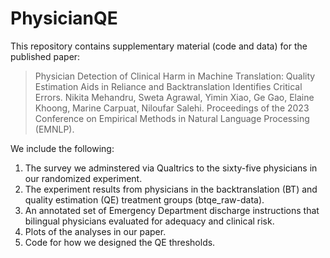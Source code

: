 # PhysicianQE
This repository contains supplementary material (code and data) for the published paper:
> Physician Detection of Clinical Harm in Machine Translation: Quality Estimation Aids in Reliance and Backtranslation Identifies Critical Errors. Nikita Mehandru, Sweta Agrawal, Yimin Xiao, Ge Gao, Elaine Khoong, Marine Carpuat, Niloufar Salehi. Proceedings of the 2023 Conference on Empirical Methods in Natural Language Processing (EMNLP).

We include the following:
1. The survey we adminstered via Qualtrics to the sixty-five physicians in our randomized experiment.
2. The experiment results from physicians in the backtranslation (BT) and quality estimation (QE) treatment groups (btqe_raw-data). 
3. An annotated set of Emergency Department discharge instructions that bilingual physicians evaluated for adequacy and clinical risk.
4. Plots of the analyses in our paper.
5. Code for how we designed the QE thresholds.
